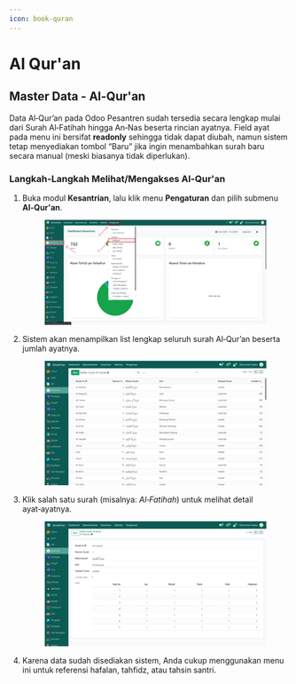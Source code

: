 ```yaml
---
icon: book-quran
---
```


# Al Qur'an

## Master Data - Al-Qur'an

Data Al‑Qur’an pada Odoo Pesantren sudah tersedia secara lengkap mulai dari Surah Al‑Fatihah hingga An‑Nas beserta rincian ayatnya. Field ayat pada menu ini bersifat **readonly** sehingga tidak dapat diubah, namun sistem tetap menyediakan tombol “Baru” jika ingin menambahkan surah baru secara manual (meski biasanya tidak diperlukan).

### Langkah-Langkah Melihat/Mengakses Al-Qur'an

1.  Buka modul **Kesantrian**, lalu klik menu **Pengaturan** dan pilih submenu **Al-Qur'an**.

    <figure><img src="../../../.gitbook/assets/images-138.png" alt=""><figcaption></figcaption></figure>


2.  Sistem akan menampilkan list lengkap seluruh surah Al‑Qur’an beserta jumlah ayatnya.

    <figure><img src="../../../.gitbook/assets/image.png" alt=""><figcaption></figcaption></figure>


3.  Klik salah satu surah (misalnya: _Al‑Fatihah_) untuk melihat detail ayat‑ayatnya.

    <figure><img src="../../../.gitbook/assets/images-140.jpg" alt=""><figcaption></figcaption></figure>
4. Karena data sudah disediakan sistem, Anda cukup menggunakan menu ini untuk referensi hafalan, tahfidz, atau tahsin santri.
